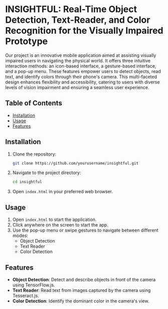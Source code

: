 
# **INSIGHTFUL:  Real-Time Object Detection, Text-Reader, and Color Recognition for the Visually Impaired Prototype**

Our project is an innovative mobile application aimed at assisting visually impaired users in navigating the physical world. It offers three intuitive interaction methods: an icon-based interface, a gesture-based interface, and a pop-up menu. These features empower users to detect objects, read text, and identify colors through their phone's camera. This multi-faceted design enhances flexibility and accessibility, catering to users with diverse levels of vision impairment and ensuring a seamless user experience.

## Table of Contents

- [Installation](#installation)
- [Usage](#usage)
- [Features](#features)

## Installation

1. Clone the repository:
    ```bash
    git clone https://github.com/yourusername/insightful.git
    ```
2. Navigate to the project directory:
    ```bash
    cd insightful
    ```
3. Open `index.html` in your preferred web browser.

## Usage

1. Open `index.html` to start the application.
2. Click anywhere on the screen to start the app.
3. Use the pop-up menu or swipe gestures to navigate between different modes:
    - Object Detection
    - Text Reader
    - Color Detection

## Features

- **Object Detection**: Detect and describe objects in front of the camera using TensorFlow.js.
- **Text Reader**: Read text from images captured by the camera using Tesseract.js.
- **Color Detection**: Identify the dominant color in the camera's view.

